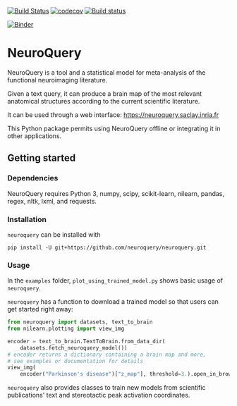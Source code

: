 [![Build Status](https://travis-ci.com/neuroquery/neuroquery.svg?branch=master)](https://travis-ci.com/neuroquery/neuroquery) [![codecov](https://codecov.io/gh/neuroquery/neuroquery/branch/master/graph/badge.svg)](https://codecov.io/gh/neuroquery/neuroquery) [![Build status](https://ci.appveyor.com/api/projects/status/dk6yr0wl126hvty9?svg=true)](https://ci.appveyor.com/project/jeromedockes/neuroquery)

[![Binder](https://mybinder.org/badge_logo.svg)](https://mybinder.org/v2/gh/neuroquery/neuroquery.git/master?filepath=examples%2Fplot_using_trained_model.ipynb)

# NeuroQuery

NeuroQuery is a tool and a statistical model for meta-analysis of the functional
neuroimaging literature.

Given a text query, it can produce a brain map of the most relevant anatomical
structures according to the current scientific literature.

It can be used through a web interface: https://neuroquery.saclay.inria.fr

This Python package permits using NeuroQuery offline or integrating it in other
applications. 

## Getting started

### Dependencies

NeuroQuery requires Python 3, numpy, scipy, scikit-learn, nilearn, pandas,
regex, nltk, lxml, and requests.

### Installation

`neuroquery` can be installed with

```
pip install -U git+https://github.com/neuroquery/neuroquery.git
```

### Usage

In the `examples` folder, `plot_using_trained_model.py` shows basic
usage of `neuroquery`.

`neuroquery` has a function to download a trained model so that users can get
started right away:

```python
from neuroquery import datasets, text_to_brain
from nilearn.plotting import view_img

encoder = text_to_brain.TextToBrain.from_data_dir(
    datasets.fetch_neuroquery_model())
# encoder returns a dictionary containing a brain map and more,
# see examples or documentation for details
view_img(
    encoder("Parkinson's disease")["z_map"], threshold=3.).open_in_browser()
```

`neuroquery` also provides classes to train new models from scientific
publications' text and stereotactic peak activation coordinates.
